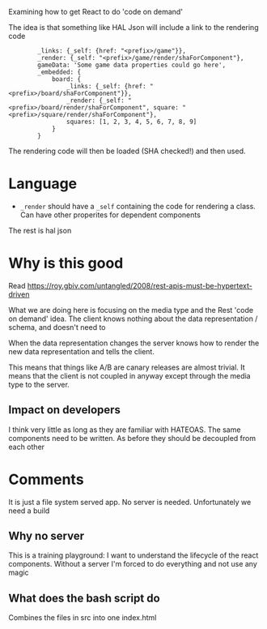 Examining how to get React to do 'code on demand'

The idea is that something like HAL Json will include a link to the rendering code


``` {
        _links: {_self: {href: "<prefix>/game"}},
        _render: {_self: "<prefix>/game/render/shaForComponent"},
        gameData: 'Some game data properties could go here',
        _embedded: {
            board: {
                _links: {_self: {href: "<prefix>/board/shaForComponent"}},
                _render: {_self: "<prefix>/board/render/shaForComponent", square: "<prefix>/square/render/shaForComponent"},
                squares: [1, 2, 3, 4, 5, 6, 7, 8, 9]
            }
        }
```
The  rendering code will then be loaded (SHA checked!) and then used.

# Language

* `_render` should have a `_self` containing the code for rendering a class. Can have other properites for dependent components

The rest is hal json

# Why is this good
Read https://roy.gbiv.com/untangled/2008/rest-apis-must-be-hypertext-driven

What we are doing here is focusing on the media type and the Rest 'code on demand' idea. 
The client knows nothing about the data representation / schema, and doesn't need to

When the data representation changes the server knows how to render the new data representation and tells the client.

This means that things like A/B are canary releases are almost trivial. It means that the client is not coupled in
anyway except through the media type to the server.

## Impact on developers
I think very little as long as they are familiar with HATEOAS. The same components need to be written. 
As before they should be decoupled from each other

# Comments
It is just a file system served app. No server is needed. Unfortunately we need a build 

## Why no server
This is a training playground: I want to understand the lifecycle of the react components.
Without a server I'm forced to do everything and not use any magic


## What does the bash script do
Combines the files in src into one index.html

